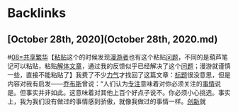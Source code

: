 
# Backlinks
## [October 28th, 2020](October 28th, 2020.md)

#[08=共享繁华](08=共享繁华.md)【[粘贴](粘贴.md)这个的时候发现[漫游者](漫游者.md)也有这个粘贴[问题](问题.md)，不同的是葫芦笔记可以粘贴，粘贴[解体](解体.md)[文章](文章.md)，通过我的反馈似乎已经解决了这个[问题](问题.md)；漫游就谨慎一些，直接不能粘贴了】我费了不少[力气](力气.md)才找回了这篇文章：[标题](标题.md)很没意思，但是内容对我有启发——[乔布斯](乔布斯.md)曾说：“人们认为[专注](专注.md)意味着对你必须关注的[事情](事情.md)说是。但事实并非如此。这意味着对其他上百个好点子说不。你必须小心挑选。事实上，我为我们没有做过的事情感到骄傲，就像我做过的事情一样。[创新](创新.md)就


